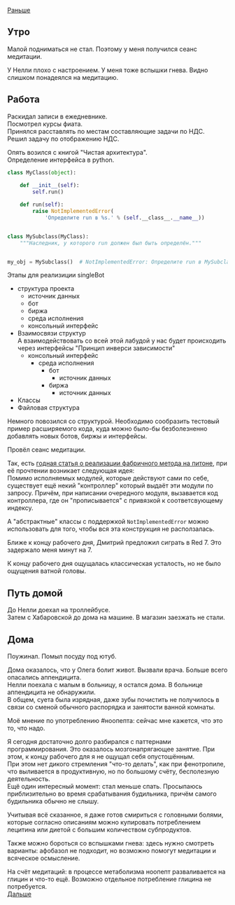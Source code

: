 [Раньше](2020.06.15.md)  
## Утро
Малой подниматься не стал. Поэтому у меня получился сеанс медитации.

У Нелли плохо с настроением. У меня тоже вспышки гнева. Видно слишком понадеялся на медитацию.
## Работа
Раскидал записи в ежедневнике.  
Посмотрел курсы фиата.  
Принялся расставлять по местам составляющие задачи по НДС.  
Решил задачу по отображению НДС.

Опять возился с книгой "Чистая архитектура".  
Определение интерфейса в python.
```python
class MyClass(object):
    
    def __init__(self):
        self.run()

    def run(self):
        raise NotImplementedError(
            'Определите run в %s.' % (self.__class__.__name__))


class MySubclass(MyClass):
    """Наследник, у которого run должен был быть определён."""


my_obj = MySubclass()  # NotImplementedError: Определите run в MySubclass.
```

Этапы для реализиции singleBot
 - структура проекта
    - источник данных
    - бот
    - биржа
    - среда исполнения
    - консольный интерфейс
 - Взаимосвязи структур  
 А взаимодействовать со всей этой лабудой у нас будет происходить через интерфейсы "Принцип инверси зависимости"
    - консольный интерфейс
        - среда исполнения
            - бот
                - источник данных
            - биржа
                - источник данных
 - Классы
 - Файловая структура

Немного повозился со структурой.
Необходимо сообразить тестовый пример расширяемого кода, куда можно было-бы безболезненно добавлять новых ботов, биржы и интерфейсы.

Провёл сеанс медитации.

Так, есть [годная статья о реализации фабричного метода на питоне](https://webdevblog.ru/shablon-fabrichnogo-metoda-i-ego-realizaciya-v-python/), при её прочтении возникает следующая идея:  
Помимо исполняемых модулей, которые действуют сами по себе, существует ещё некий "контроллер" который выдаёт эти модули по запросу. Причём, при написании очередного модуля, вызавается код контроллера, где он "прописывается" с привязкой к соответсвующему индексу.

А "абстрактные" классы с поддержкой `NotImplementedError` можно использовать для того, чтобы вся эта конструкция не расползалась.

Ближе к концу рабочего дня, Дмитрий предложил сиграть в Red 7. Это задержало меня минут на 7.

К концу рабочего дня ощущалась классическая усталость, но не было ощущения ватной головы.
## Путь домой
До Нелли доехал на троллейбусе.  
Затем с Хабаровской до дома на машине. В магазин заезжать не стали.
## Дома
Поужинал. Помыл посуду под ютуб.  

Дома оказалось, что у Олега болит живот. Вызвали врача. Больше всего опасались аппендицита.  
Нелли поехала с малым в больницу, я остался дома. В больнице аппендицита не обнаружили.  
В общем, суета была изрядная, даже зубы почистить не получилось в связи со сменой обычного распорядка и занятости ванной комнаты.

Моё мнение по употреблению #ноопепта: сейчас мне кажется, что это то, что надо.  

Я сегодня достаточно долго разбирался с паттернами программирования. Это оказалось мозгонапрягающее занятие. При этом, к концу рабочего для я не ощущал себя опустошённым.  
При этом нет дикого стремления "что-то делать", как при фенотропиле, что выливается в продуктивную, но по большому счёту, бесполезную деятельность.  
Ещё один интересный момент: стал меньше спать. Просыпаюсь приблизительно во время срабатывания будильника, причём самого будильника обычно не слышу. 

Учитывая всё сказанное, я даже готов смириться с головными болями, которые согласно описаниям можно купировать потреблением лецитина или диетой с большим количеством субпродуктов.

Также можно бороться со вспышками гнева: здесь нужно смотреть варианты: афобазол не подходит, но возможно помогут медитации и всяческое осмысление.

На счёт медитаций: в процессе метаболизма ноопепт разваливается на глицин и что-то ещё. Возможно отдельное потребление глицина не потребуется.  
[Дальше](2020.06.17.md)